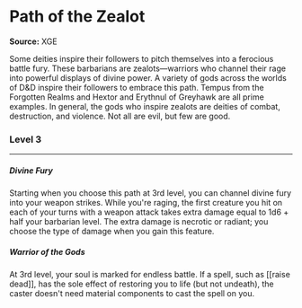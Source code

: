 # Path of the Zealot

**Source:** XGE

Some deities inspire their followers to pitch themselves into a ferocious battle fury. These barbarians are zealots—warriors who channel their rage into powerful displays of divine power.
A variety of gods across the worlds of D&D inspire their followers to embrace this path. Tempus from the Forgotten Realms and Hextor and Erythnul of Greyhawk are all prime examples. In general, the gods who inspire zealots are deities of combat, destruction, and violence. Not all are evil, but few are good.

### Level 3
---
##### **Divine Fury**
Starting when you choose this path at 3rd level, you can channel divine fury into your weapon strikes. While you're raging, the first creature you hit on each of your turns with a weapon attack takes extra damage equal to 1d6 + half your barbarian level. The extra damage is necrotic or radiant; you choose the type of damage when you gain this feature.

##### **Warrior of the Gods**
At 3rd level, your soul is marked for endless battle. If a spell, such as [[raise dead]], has the sole effect of restoring you to life (but not undeath), the caster doesn't need material components to cast the spell on you.